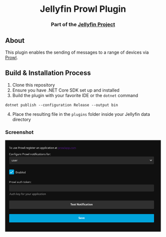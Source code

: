 <h1 align="center">Jellyfin Prowl Plugin</h1>
<h3 align="center">Part of the <a href="https://jellyfin.org/">Jellyfin Project</a></h3>

## About

This plugin enables the sending of messages to a range of devices via <a href="https://www.prowlapp.com/">Prowl</a>.

## Build & Installation Process

1. Clone this repository
2. Ensure you have .NET Core SDK set up and installed
3. Build the plugin with your favorite IDE or the `dotnet` command

```
dotnet publish --configuration Release --output bin
```

4. Place the resulting file in the `plugins` folder inside your Jellyfin data directory

### Screenshot

<img src=screenshot.png>
